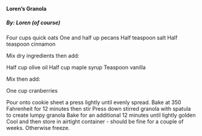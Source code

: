 **Loren’s Granola**

##### By: Loren (of course)

Four cups quick oats
One and half up pecans
Half teaspoon salt
Half teaspoon cinnamon


Mix dry ingredients then add:


Half cup olive oil
Half cup maple syrup
Teaspoon vanilla


Mix then add:


One cup cranberries


Pour onto cookie sheet a press lightly until evenly spread.
Bake at 350 Fahrenheit for 12 minutes then stir
Press down stirred granola with spatula to create lumpy granola
Bake for an additional 12 minutes until lightly golden
Cool and then store in airtight container - should be fine for a couple of weeks. Otherwise freeze.